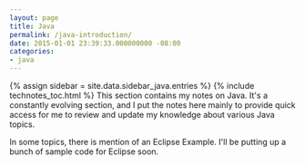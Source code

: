 ```yaml
---
layout: page
title: Java
permalink: /java-introduction/
date: 2015-01-01 23:39:33.000000000 -08:00
categories:
- java
---
```

{% assign sidebar = site.data.sidebar_java.entries %}
{% include technotes_toc.html %}
This section contains my notes on Java. It's a constantly evolving section, and I put the notes here mainly to provide quick access for me to review and update my knowledge about various Java topics.

In some topics, there is mention of an Eclipse Example. I'll be putting up a bunch of sample code for Eclipse soon.